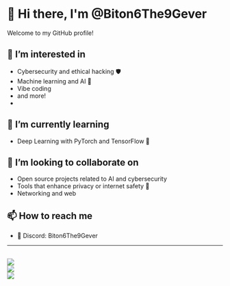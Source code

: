 # 👋 Hi there, I'm @Biton6The9Gever

Welcome to my GitHub profile!

## 👀 I’m interested in
- Cybersecurity and ethical hacking 🛡️  
- Machine learning and AI 🤖  
- Vibe coding
- and more!
- 
## 🌱 I’m currently learning
- Deep Learning with PyTorch and TensorFlow 🧠   

## 💞️ I’m looking to collaborate on
- Open source projects related to AI and cybersecurity  
- Tools that enhance privacy or internet safety 🔐
- Networking and web


## 📫 How to reach me
- 💬 Discord: Biton6The9Gever  


---
![](https://github-readme-stats.vercel.app/api/top-langs/?username=Biton6The9Gever&theme=radical&hide_border=false&include_all_commits=true&count_private=true&layout=compact)<br/>
![](https://nirzak-streak-stats.vercel.app/?user=Biton6The9Gever&theme=radical&hide_border=false)<br/>
![](https://github-readme-stats.vercel.app/api?username=Biton6The9Gever&theme=radical&hide_border=false&include_all_commits=true&count_private=true)
---
<!---
Biton6The9Gever/Biton6The9Gever is a ✨ special ✨ repository because its `README.md` (this file) appears on your GitHub profile.
You can click the Preview link to take a look at your changes.
--->
